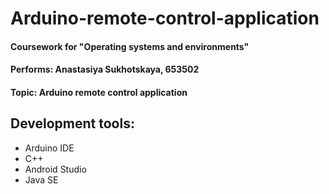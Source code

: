 # Arduino-remote-control-application
#### Coursework for "Operating systems and environments"
#### Performs: Anastasiya Sukhotskaya, 653502
#### Topic: Arduino remote control application

## Development tools:
* Arduino IDE
* C++
* Android Studio
* Java SE

